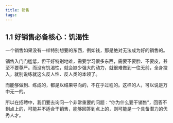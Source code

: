 ```yaml
---
title: 销售
tags:
---
```


## 1.1 好销售必备核心：饥渴性

一个销售如果没有一样特别想要的东西，例如钱，那是绝对无法成为好的销售的。

销售入门门槛低，但干好特别地难，需要学习很多东西，需要不要脸、不要皮，甚至不要尊严。而没有饥渴性，就会缺少强大的动力，就很难做到一往无前，全身投入，就别说练就这么反人性、反人类的本领了。

而能够做到、练成的，都是以结果导向的，不在乎过程的。这样的人，可以说是万中无一的。

所以在招聘中，我们要去询问一个非常重要的问题：“你为什么要干销售”，回答不到点上的，可能并不适合干销售，能够回答到点上的，则可能是一个具备潜力的优秀人才。
